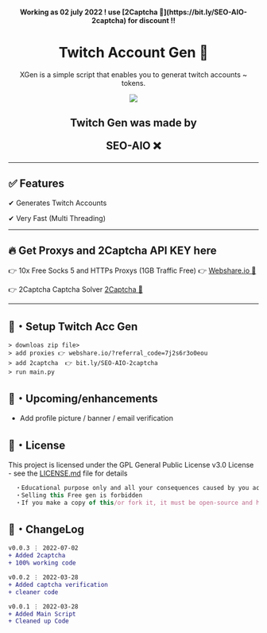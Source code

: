 <h4 align="center">
  Working as 02 july 2022 ! use  [2Captcha 🔗](https://bit.ly/SEO-AIO-2captcha)  for discount !!
</h4>

<h1 align="center">
  Twitch Account Gen 👻
</h1>

<p align="center">
  XGen is a simple script that enables you to generat twitch accounts ~ tokens.
</p>

<p align="center"> 
  <kbd>
<img src="https://cdn.discordapp.com/attachments/979841729538687017/980520605415768114/03-gflitch.jpg"></img>
  </kbd>
</p>

<h2 align="center">
  Twitch Gen was made by

SEO-AIO ❌

</h2>

---

## ✅ Features

✔ Generates Twitch Accounts

✔ Very Fast (Multi Threading)

---

## :fire: Get Proxys and 2Captcha API KEY here

👉 10x Free Socks 5 and HTTPs Proxys (1GB Traffic Free) 👉 [Webshare.io 🔗](https://www.webshare.io/?referral_code=7j2s6r3o0eou)

👉 2Captcha Captcha Solver [2Captcha 🔗](https://bit.ly/SEO-AIO-2captcha)

---

## 🚀・Setup Twitch Acc Gen

```sh-session
> downloas zip file>
> add proxies 👉 webshare.io/?referral_code=7j2s6r3o0eou
> add 2captcha  👉 bit.ly/SEO-AIO-2captcha
> run main.py
```

## 🎉・Upcoming/enhancements

- Add profile picture / banner / email verification

## 📄・License

This project is licensed under the GPL General Public License v3.0 License - see the [LICENSE.md](./LICENSE) file for details
```js
  ・Educational purpose only and all your consequences caused by you actions is your responsibility
  ・Selling this Free gen is forbidden
  ・If you make a copy of this/or fork it, it must be open-source and have credits linking to this repo
```

## 💭・ChangeLog

```diff
v0.0.3 ⋮ 2022-07-02
+ Added 2captcha
+ 100% working code

v0.0.2 ⋮ 2022-03-28
+ Added captcha verification
+ cleaner code

v0.0.1 ⋮ 2022-03-28
+ Added Main Script
+ Cleaned up Code
```